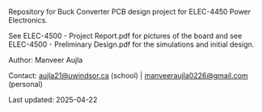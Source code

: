 Repository for Buck Converter PCB design project for ELEC-4450 Power Electronics.

See ELEC-4500 - Project Report.pdf for pictures of the board and see ELEC-4500 - Preliminary Design.pdf for the simulations and initial design.

Author: Manveer Aujla

Contact: aujla21@uwindsor.ca (school) | manveeraujla0226@gmail.com (personal) 

Last updated: 2025-04-22
